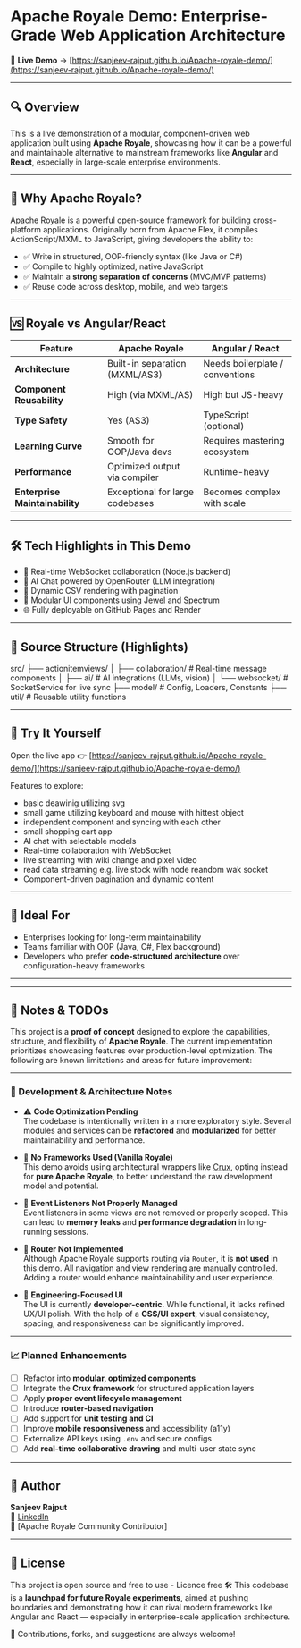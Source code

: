 # Apache Royale Demo: Enterprise-Grade Web Application Architecture

🚀 **Live Demo** → [https://sanjeev-rajput.github.io/Apache-royale-demo/](https://sanjeev-rajput.github.io/Apache-royale-demo/)

---

## 🔍 Overview

This is a live demonstration of a modular, component-driven web application built using **Apache Royale**, showcasing how it can be a powerful and maintainable alternative to mainstream frameworks like **Angular** and **React**, especially in large-scale enterprise environments.

---

## 🧱 Why Apache Royale?

Apache Royale is a powerful open-source framework for building cross-platform applications. Originally born from Apache Flex, it compiles ActionScript/MXML to JavaScript, giving developers the ability to:

- ✅ Write in structured, OOP-friendly syntax (like Java or C#)
- ✅ Compile to highly optimized, native JavaScript
- ✅ Maintain a **strong separation of concerns** (MVC/MVP patterns)
- ✅ Reuse code across desktop, mobile, and web targets

---

## 🆚 Royale vs Angular/React

| Feature                        | Apache Royale                     | Angular / React                   |
|-------------------------------|------------------------------------|-----------------------------------|
| **Architecture**              | Built-in separation (MXML/AS3)     | Needs boilerplate / conventions   |
| **Component Reusability**     | High (via MXML/AS)                 | High but JS-heavy                 |
| **Type Safety**               | Yes (AS3)                          | TypeScript (optional)             |
| **Learning Curve**            | Smooth for OOP/Java devs           | Requires mastering ecosystem      |
| **Performance**               | Optimized output via compiler      | Runtime-heavy                     |
| **Enterprise Maintainability**| Exceptional for large codebases    | Becomes complex with scale        |

---

## 🛠️ Tech Highlights in This Demo

- 🔌 Real-time WebSocket collaboration (Node.js backend)
- 💬 AI Chat powered by OpenRouter (LLM integration)
- 📄 Dynamic CSV rendering with pagination
- 🧩 Modular UI components using [Jewel](https://royale.apache.org/jewel) and Spectrum
- 🌐 Fully deployable on GitHub Pages and Render

---

## 📂 Source Structure (Highlights)
src/
├── actionitemviews/
│ ├── collaboration/ # Real-time message components
│ ├── ai/ # AI integrations (LLMs, vision)
│ └── websocket/ # SocketService for live sync
├── model/ # Config, Loaders, Constants
├── util/ # Reusable utility functions



---

## 🧪 Try It Yourself

Open the live app 👉 [https://sanjeev-rajput.github.io/Apache-royale-demo/](https://sanjeev-rajput.github.io/Apache-royale-demo/)

Features to explore:
- basic deawinig utilizing svg
- small game utilizing keyboard and mouse with hittest object
- independent component and syncing with each other
- small shopping cart app
- AI chat with selectable models
- Real-time collaboration with WebSocket
- live streaming with wiki change and pixel video
- read data streaming e.g. live stock with node reandom wak socket 
- Component-driven pagination and dynamic content

---

## 💼 Ideal For

- Enterprises looking for long-term maintainability
- Teams familiar with OOP (Java, C#, Flex background)
- Developers who prefer **code-structured architecture** over configuration-heavy frameworks

---

---

## 📌 Notes & TODOs

This project is a **proof of concept** designed to explore the capabilities, structure, and flexibility of **Apache Royale**. The current implementation prioritizes showcasing features over production-level optimization. The following are known limitations and areas for future improvement:

---

### 🔧 Development & Architecture Notes

- ⚠️ **Code Optimization Pending**  
  The codebase is intentionally written in a more exploratory style. Several modules and services can be **refactored** and **modularized** for better maintainability and performance.

- 🧪 **No Frameworks Used (Vanilla Royale)**  
  This demo avoids using architectural wrappers like [Crux](https://apache.github.io/royale-docs/libraries/crux), opting instead for **pure Apache Royale**, to better understand the raw development model and potential.

- 🧹 **Event Listeners Not Properly Managed**  
  Event listeners in some views are not removed or properly scoped. This can lead to **memory leaks** and **performance degradation** in long-running sessions.

- 🧭 **Router Not Implemented**  
  Although Apache Royale supports routing via `Router`, it is **not used** in this demo. All navigation and view rendering are manually controlled. Adding a router would enhance maintainability and user experience.

- 🎨 **Engineering-Focused UI**  
  The UI is currently **developer-centric**. While functional, it lacks refined UX/UI polish. With the help of a **CSS/UI expert**, visual consistency, spacing, and responsiveness can be significantly improved.

---

### 📈 Planned Enhancements

- [ ] Refactor into **modular, optimized components**
- [ ] Integrate the **Crux framework** for structured application layers
- [ ] Apply **proper event lifecycle management**
- [ ] Introduce **router-based navigation**
- [ ] Add support for **unit testing and CI**
- [ ] Improve **mobile responsiveness** and accessibility (a11y)
- [ ] Externalize API keys using `.env` and secure configs
- [ ] Add **real-time collaborative drawing** and multi-user state sync

---

## 🧠 Author

**Sanjeev Rajput**  
🔗 [LinkedIn](https://www.linkedin.com/in/sanjeev-rajput)  
🧠 [Apache Royale Community Contributor]

---

## 📜 License

This project is open source and free to use - Licence free
🛠 This codebase is a **launchpad for future Royale experiments**, aimed at pushing boundaries and demonstrating how it can rival modern frameworks like Angular and React — especially in enterprise-scale application architecture.

🙌 Contributions, forks, and suggestions are always welcome!

